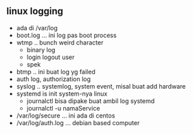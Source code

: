 ## linux logging
- ada di /var/log
- boot.log ... ini log pas boot process
- wtmp .. bunch weird character
    - binary log
    - login logout user
    - spek
- btmp .. ini buat log yg failed
- auth log, authorization log
- syslog .. systemlog, system event, misal buat add hardware
- systemd is init system-nya linux
    - journalctl bisa dipake buat ambil log systemd
    - journalctl -u namaService
- /var/log/secure ... ini ada di centos
- /var/log/auth.log ... debian based computer
 



